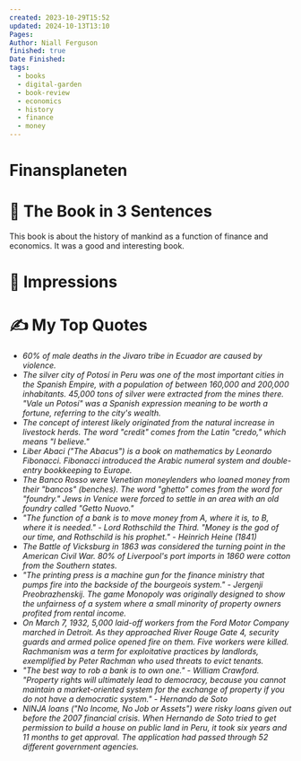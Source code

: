 ```yaml
---
created: 2023-10-29T15:52
updated: 2024-10-13T13:10
Pages: 
Author: Niall Ferguson
finished: true
Date Finished: 
tags:
  - books
  - digital-garden
  - book-review
  - economics
  - history
  - finance
  - money
---
```

# Finansplaneten


# 🚀 The Book in 3 Sentences
This book is about the history of mankind as a function of finance and economics.  It was a good and interesting book. 

# 🎨 Impressions



# ✍️ My Top  Quotes

- *60% of male deaths in the Jivaro tribe in Ecuador are caused by violence.*
- *The silver city of Potosí in Peru was one of the most important cities in the Spanish Empire, with a population of between 160,000 and 200,000 inhabitants. 45,000 tons of silver were extracted from the mines there. "Vale un Potosí" was a Spanish expression meaning to be worth a fortune, referring to the city's wealth.*
- *The concept of interest likely originated from the natural increase in livestock herds. The word "credit" comes from the Latin "credo," which means "I believe."*
- *Liber Abaci ("The Abacus") is a book on mathematics by Leonardo Fibonacci. Fibonacci introduced the Arabic numeral system and double-entry bookkeeping to Europe.*
- *The Banco Rosso were Venetian moneylenders who loaned money from their "bancos" (benches). The word "ghetto" comes from the word for "foundry." Jews in Venice were forced to settle in an area with an old foundry called "Getto Nuovo."*
- *"The function of a bank is to move money from A, where it is, to B, where it is needed." - Lord Rothschild the Third. "Money is the god of our time, and Rothschild is his prophet." - Heinrich Heine (1841)*
- *The Battle of Vicksburg in 1863 was considered the turning point in the American Civil War. 80% of Liverpool's port imports in 1860 were cotton from the Southern states.*
- *"The printing press is a machine gun for the finance ministry that pumps fire into the backside of the bourgeois system." - Jergenji Preobrazhenskij. The game Monopoly was originally designed to show the unfairness of a system where a small minority of property owners profited from rental income.*
- *On March 7, 1932, 5,000 laid-off workers from the Ford Motor Company marched in Detroit. As they approached River Rouge Gate 4, security guards and armed police opened fire on them. Five workers were killed. Rachmanism was a term for exploitative practices by landlords, exemplified by Peter Rachman who used threats to evict tenants.*
- *"The best way to rob a bank is to own one." - William Crawford. "Property rights will ultimately lead to democracy, because you cannot maintain a market-oriented system for the exchange of property if you do not have a democratic system." - Hernando de Soto*
- *NINJA loans ("No Income, No Job or Assets") were risky loans given out before the 2007 financial crisis. When Hernando de Soto tried to get permission to build a house on public land in Peru, it took six years and 11 months to get approval. The application had passed through 52 different government agencies.*